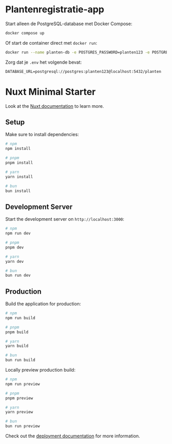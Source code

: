 # Plantenregistratie-app

Start alleen de PostgreSQL-database met Docker Compose:

```bash
docker compose up
```

Of start de container direct met `docker run`:

```bash
docker run --name planten-db -e POSTGRES_PASSWORD=planten123 -e POSTGRES_DB=planten -p 5432:5432 -d postgres
```

Zorg dat je `.env` het volgende bevat:

```
DATABASE_URL=postgresql://postgres:planten123@localhost:5432/planten
```

# Nuxt Minimal Starter

Look at the [Nuxt documentation](https://nuxt.com/docs/getting-started/introduction) to learn more.

## Setup

Make sure to install dependencies:

```bash
# npm
npm install

# pnpm
pnpm install

# yarn
yarn install

# bun
bun install
```

## Development Server

Start the development server on `http://localhost:3000`:

```bash
# npm
npm run dev

# pnpm
pnpm dev

# yarn
yarn dev

# bun
bun run dev
```

## Production

Build the application for production:

```bash
# npm
npm run build

# pnpm
pnpm build

# yarn
yarn build

# bun
bun run build
```

Locally preview production build:

```bash
# npm
npm run preview

# pnpm
pnpm preview

# yarn
yarn preview

# bun
bun run preview
```

Check out the [deployment documentation](https://nuxt.com/docs/getting-started/deployment) for more information.
